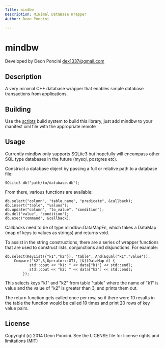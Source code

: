 ```yaml
---
Title: mindbw
Description: MINimal DataBase Wrapper
Author: Deon Poncini

---
```

mindbw
===============

Developed by Deon Poncini <dex1337@gmail.com>

Description
-----------
A very minimal C++ database wrapper that enables simple database transactions
from applications.

Building
--------
Use the [scripts](http://github.com/DeonPoncini/scripts) build system to build
this library, just add mindbw to your manifest xml file with the appropriate
remote

Usage
-----
Currently mindbw only supports SQLite3 but hopefully will encompass other SQL
type databases in the future (mysql, postgres etc).

Construct a database object by passing a full or relative path to a database
file:

    SQLite3 db("path/to/database.db");

From there, various functions are available:

    db.select("column", "table_name", "predicate", &callback);
    db.insert("table", "values");
    db.update("column", "to_value", "condition");
    db.del("value", "condition");
    db.exec("command", &callback);

Callbacks need to be of type mindbw::DataMapFn, which takes a DataMap (map of
keys to values as strings) and returns void.

To assist in the string constructions, there are a series of wrapper functions
that are used to construct lists, conjunctions and disjunctions.
For example:

    db.select(KeyList({"k1","k2"}), "table", And(Equal("k1","value")),
        Compare("k2",3,Operator::GT), [&](DataMap d) {
               std::cout << "k1: " << data["k1"] << std::endl;
               std::cout << "k2: " << data["k2"] << std::endl;
            });

This selects keys "k1" and "k2" from table "table" where the name of "k1" is
value and the value of "k2" is greater than 3, and prints them out.

The return function gets called once per row, so if there were 10 results in
the table the function would be called 10 times and print 20 rows of key value
pairs.

License
-------
Copyright (c) 2014 Deon Poncini.
See the LICENSE file for license rights and limitations (MIT)
